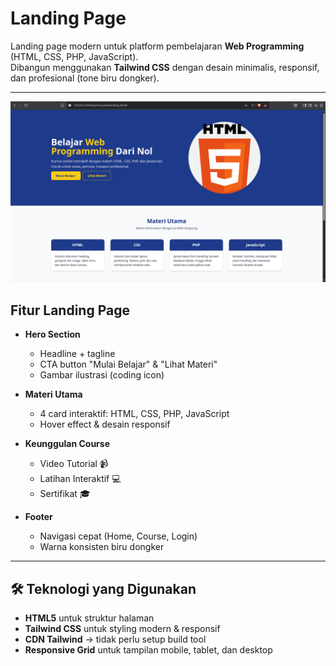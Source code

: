 # Landing Page

Landing page modern untuk platform pembelajaran **Web Programming** (HTML, CSS, PHP, JavaScript).  
Dibangun menggunakan **Tailwind CSS** dengan desain minimalis, responsif, dan profesional (tone biru dongker).

---

![demo](image.png)

## Fitur Landing Page
- **Hero Section**
  - Headline + tagline
  - CTA button "Mulai Belajar" & "Lihat Materi"
  - Gambar ilustrasi (coding icon)

- **Materi Utama**
  - 4 card interaktif: HTML, CSS, PHP, JavaScript
  - Hover effect & desain responsif

- **Keunggulan Course**
  - Video Tutorial 📹  
  - Latihan Interaktif 💻  
  - Sertifikat 🎓  

- **Footer**
  - Navigasi cepat (Home, Course, Login)
  - Warna konsisten biru dongker

---

## 🛠️ Teknologi yang Digunakan
- **HTML5** untuk struktur halaman
- **Tailwind CSS** untuk styling modern & responsif
- **CDN Tailwind** → tidak perlu setup build tool
- **Responsive Grid** untuk tampilan mobile, tablet, dan desktop
